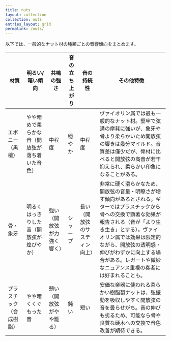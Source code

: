 ```yaml
---
title: nuts
layout: collection
collection: nuts
entries_layout: grid
permalink: /nuts/
---
```


以下では、一般的なナット材の種類ごとの音響傾向をまとめます。

| **材質** | **明るい/暗い傾向** | **共鳴の強さ** | **音の立ち上がり** | **音の持続性** | **その他特徴** |
| ------------ | ----------------------- | ------------- | ----------- | --------------- | --------------------------------------------------------------------------------------------------------------------------------------------------------- |
| エボニー（黒檀） | やや暗めで柔らかな音（開放弦が落ち着いた音色） | 中程度 | 穏やか | 中程度 | ヴァイオリン属では最も一般的なナット材。堅牢で弦溝の摩耗に強いが、象牙や骨より柔らかいため開放弦の響きは幾分マイルド。音質差は僅少だが、骨材に比べると開放弦の高音が若干抑えられ、柔らかい印象になることがある。 |
| 骨・象牙 | 明るくはっきりした音（開放弦が煌びやか） | 強い（開放弦が力強く響く） | シャープ | 長い（開放弦のサスティン向上） | 非常に硬く滑らかなため、開放弦の音量・明瞭さが増す傾向があるとされる。ギターではプラスチックから骨への交換で顕著な効果が報告される（音が「より生き生き」とする）。ヴァイオリン属では効果は限定的ながら、開放弦の透明感・伸びがわずかに向上する場合がある。レガートや微妙なニュアンス重視の奏者には好まれることも。 |
| プラスチック（合成樹脂） | やや暗くくぐもった音 | 弱い（開放弦がやや籠る） | 鈍い | 短い | 安価な楽器に使われる柔らかい樹脂製ナットは、弦振動を吸収しやすく開放弦の音を曇らせがち。音の伸びも劣るため、可能なら骨や良質な硬木への交換で音色改善が期待できる。 |
